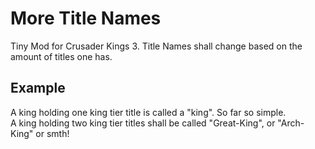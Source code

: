 # More Title Names
 
Tiny Mod for Crusader Kings 3. Title Names shall change based on the amount of titles one has. 

## Example

A king holding one king tier title is called a "king". So far so simple.  
A king holding two king tier titles shall be called "Great-King", or "Arch-King" or smth!
